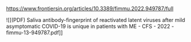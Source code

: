 
https://www.frontiersin.org/articles/10.3389/fimmu.2022.949787/full

![[(PDF) Saliva antibody-fingerprint of reactivated latent viruses after mild asymptomatic COVID-19 is unique in patients with ME - CFS - 2022 - fimmu-13-949787.pdf]]

